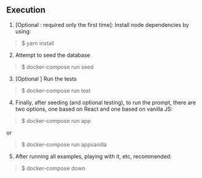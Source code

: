 ## Execution

1. [Optional : required only the first time]: Install node dependencies by using:

> $ yarn install

2. Attempt to seed the database

> $ docker-compose run seed

3. [Optional ] Run the tests

> $ docker-compose run test

4. Finally, after seeding (and optional testing), to run the prompt, there are two options, one based on React and one based on vanilla JS:

> $ docker-compose run app

or

> $ docker-compose run appvanilla

5. After running all examples, playing with it, etc, recommended:

> $ docker-compose down
